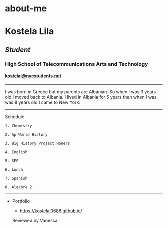 # about-me
# Kostela Lila
## _Student_
### **High School of Telecommunications Arts and Technology**
#### kostelal@nycstudents.net

---

I was born in Greece but my parents are Albanian. So when I was 3 years old I moved back to Albania. I lived in Albania for 5 years then when I was was 8 years old I came to New York.

---

  Schedule

    1. Chemistry

    2. Ap World History

    3. Big History Project Honers

    4. English

    5. SEP

    6. Lunch

    7. Spanish

    8. Algebra 2

---

* Portfolio
   * https://kostelal0688.github.io/

   Reviewed by Vanessa


